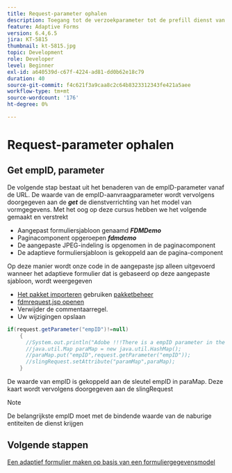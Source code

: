 ```yaml
---
title: Request-parameter ophalen
description: Toegang tot de verzoekparameter tot de prefill dienst van een model van vormgegevens
feature: Adaptive Forms
version: 6.4,6.5
jira: KT-5815
thumbnail: kt-5815.jpg
topic: Development
role: Developer
level: Beginner
exl-id: a640539d-c67f-4224-ad81-dd0b62e18c79
duration: 40
source-git-commit: f4c621f3a9caa8c2c64b8323312343fe421a5aee
workflow-type: tm+mt
source-wordcount: '176'
ht-degree: 0%

---
```


# Request-parameter ophalen

## Get empID, parameter

De volgende stap bestaat uit het benaderen van de empID-parameter vanaf de URL. De waarde van de empID-aanvraagparameter wordt vervolgens doorgegeven aan de **_get_** de dienstverrichting van het model van vormgegevens.
Met het oog op deze cursus hebben we het volgende gemaakt en verstrekt

* Aangepast formuliersjabloon genaamd **_FDMDemo_**
* Paginacomponent opgeroepen **_fdmdemo_**
* De aangepaste JPEG-indeling is opgenomen in de paginacomponent
* De adaptieve formuliersjabloon is gekoppeld aan de pagina-component

Op deze manier wordt onze code in de aangepaste jsp alleen uitgevoerd wanneer het adaptieve formulier dat is gebaseerd op deze aangepaste sjabloon, wordt weergegeven

* [Het pakket importeren](assets/template-page-component.zip) gebruiken [pakketbeheer](http://localhost:4502/crx/packmgr/index.jsp)
* [fdmrequest.jsp openen](http://localhost:4502/crx/de/index.jsp#/apps/fdmdemo/component/page/fdmdemo/fdmrequest.jsp)
* Verwijder de commentaarregel.
* Uw wijzigingen opslaan

```java
if(request.getParameter("empID")!=null)
    {
      //System.out.println("Adobe !!!There is a empID parameter in the request "+request.getParameter("empID"));
      //java.util.Map paraMap = new java.util.HashMap();
      //paraMap.put("empID",request.getParameter("empID"));
      //slingRequest.setAttribute("paramMap",paraMap);
    }
```

De waarde van empID is gekoppeld aan de sleutel empID in paraMap. Deze kaart wordt vervolgens doorgegeven aan de slingRequest

>[!NOTE]
>
>De belangrijkste empID moet met de bindende waarde van de naburige entiteiten de dienst krijgen

## Volgende stappen

[Een adaptief formulier maken op basis van een formuliergegevensmodel](./create-adaptive-form.md)
